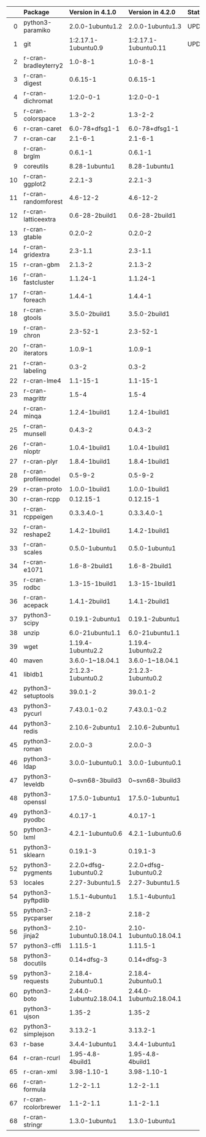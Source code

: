 <!-- markdown-link-check-disable -->

|    | Package              | Version in 4.1.0        | Version in 4.2.0        | Status   |
|---:|:---------------------|:------------------------|:------------------------|:---------|
|  0 | python3-paramiko     | 2.0.0-1ubuntu1.2        | 2.0.0-1ubuntu1.3        | UPDATED  |
|  1 | git                  | 1:2.17.1-1ubuntu0.9     | 1:2.17.1-1ubuntu0.11    | UPDATED  |
|  2 | r-cran-bradleyterry2 | 1.0-8-1                 | 1.0-8-1                 |          |
|  3 | r-cran-digest        | 0.6.15-1                | 0.6.15-1                |          |
|  4 | r-cran-dichromat     | 1:2.0-0-1               | 1:2.0-0-1               |          |
|  5 | r-cran-colorspace    | 1.3-2-2                 | 1.3-2-2                 |          |
|  6 | r-cran-caret         | 6.0-78+dfsg1-1          | 6.0-78+dfsg1-1          |          |
|  7 | r-cran-car           | 2.1-6-1                 | 2.1-6-1                 |          |
|  8 | r-cran-brglm         | 0.6.1-1                 | 0.6.1-1                 |          |
|  9 | coreutils            | 8.28-1ubuntu1           | 8.28-1ubuntu1           |          |
| 10 | r-cran-ggplot2       | 2.2.1-3                 | 2.2.1-3                 |          |
| 11 | r-cran-randomforest  | 4.6-12-2                | 4.6-12-2                |          |
| 12 | r-cran-latticeextra  | 0.6-28-2build1          | 0.6-28-2build1          |          |
| 13 | r-cran-gtable        | 0.2.0-2                 | 0.2.0-2                 |          |
| 14 | r-cran-gridextra     | 2.3-1.1                 | 2.3-1.1                 |          |
| 15 | r-cran-gbm           | 2.1.3-2                 | 2.1.3-2                 |          |
| 16 | r-cran-fastcluster   | 1.1.24-1                | 1.1.24-1                |          |
| 17 | r-cran-foreach       | 1.4.4-1                 | 1.4.4-1                 |          |
| 18 | r-cran-gtools        | 3.5.0-2build1           | 3.5.0-2build1           |          |
| 19 | r-cran-chron         | 2.3-52-1                | 2.3-52-1                |          |
| 20 | r-cran-iterators     | 1.0.9-1                 | 1.0.9-1                 |          |
| 21 | r-cran-labeling      | 0.3-2                   | 0.3-2                   |          |
| 22 | r-cran-lme4          | 1.1-15-1                | 1.1-15-1                |          |
| 23 | r-cran-magrittr      | 1.5-4                   | 1.5-4                   |          |
| 24 | r-cran-minqa         | 1.2.4-1build1           | 1.2.4-1build1           |          |
| 25 | r-cran-munsell       | 0.4.3-2                 | 0.4.3-2                 |          |
| 26 | r-cran-nloptr        | 1.0.4-1build1           | 1.0.4-1build1           |          |
| 27 | r-cran-plyr          | 1.8.4-1build1           | 1.8.4-1build1           |          |
| 28 | r-cran-profilemodel  | 0.5-9-2                 | 0.5-9-2                 |          |
| 29 | r-cran-proto         | 1.0.0-1build1           | 1.0.0-1build1           |          |
| 30 | r-cran-rcpp          | 0.12.15-1               | 0.12.15-1               |          |
| 31 | r-cran-rcppeigen     | 0.3.3.4.0-1             | 0.3.3.4.0-1             |          |
| 32 | r-cran-reshape2      | 1.4.2-1build1           | 1.4.2-1build1           |          |
| 33 | r-cran-scales        | 0.5.0-1ubuntu1          | 0.5.0-1ubuntu1          |          |
| 34 | r-cran-e1071         | 1.6-8-2build1           | 1.6-8-2build1           |          |
| 35 | r-cran-rodbc         | 1.3-15-1build1          | 1.3-15-1build1          |          |
| 36 | r-cran-acepack       | 1.4.1-2build1           | 1.4.1-2build1           |          |
| 37 | python3-scipy        | 0.19.1-2ubuntu1         | 0.19.1-2ubuntu1         |          |
| 38 | unzip                | 6.0-21ubuntu1.1         | 6.0-21ubuntu1.1         |          |
| 39 | wget                 | 1.19.4-1ubuntu2.2       | 1.19.4-1ubuntu2.2       |          |
| 40 | maven                | 3.6.0-1~18.04.1         | 3.6.0-1~18.04.1         |          |
| 41 | libldb1              | 2:1.2.3-1ubuntu0.2      | 2:1.2.3-1ubuntu0.2      |          |
| 42 | python3-setuptools   | 39.0.1-2                | 39.0.1-2                |          |
| 43 | python3-pycurl       | 7.43.0.1-0.2            | 7.43.0.1-0.2            |          |
| 44 | python3-redis        | 2.10.6-2ubuntu1         | 2.10.6-2ubuntu1         |          |
| 45 | python3-roman        | 2.0.0-3                 | 2.0.0-3                 |          |
| 46 | python3-ldap         | 3.0.0-1ubuntu0.1        | 3.0.0-1ubuntu0.1        |          |
| 47 | python3-leveldb      | 0~svn68-3build3         | 0~svn68-3build3         |          |
| 48 | python3-openssl      | 17.5.0-1ubuntu1         | 17.5.0-1ubuntu1         |          |
| 49 | python3-pyodbc       | 4.0.17-1                | 4.0.17-1                |          |
| 50 | python3-lxml         | 4.2.1-1ubuntu0.6        | 4.2.1-1ubuntu0.6        |          |
| 51 | python3-sklearn      | 0.19.1-3                | 0.19.1-3                |          |
| 52 | python3-pygments     | 2.2.0+dfsg-1ubuntu0.2   | 2.2.0+dfsg-1ubuntu0.2   |          |
| 53 | locales              | 2.27-3ubuntu1.5         | 2.27-3ubuntu1.5         |          |
| 54 | python3-pyftpdlib    | 1.5.1-4ubuntu1          | 1.5.1-4ubuntu1          |          |
| 55 | python3-pycparser    | 2.18-2                  | 2.18-2                  |          |
| 56 | python3-jinja2       | 2.10-1ubuntu0.18.04.1   | 2.10-1ubuntu0.18.04.1   |          |
| 57 | python3-cffi         | 1.11.5-1                | 1.11.5-1                |          |
| 58 | python3-docutils     | 0.14+dfsg-3             | 0.14+dfsg-3             |          |
| 59 | python3-requests     | 2.18.4-2ubuntu0.1       | 2.18.4-2ubuntu0.1       |          |
| 60 | python3-boto         | 2.44.0-1ubuntu2.18.04.1 | 2.44.0-1ubuntu2.18.04.1 |          |
| 61 | python3-ujson        | 1.35-2                  | 1.35-2                  |          |
| 62 | python3-simplejson   | 3.13.2-1                | 3.13.2-1                |          |
| 63 | r-base               | 3.4.4-1ubuntu1          | 3.4.4-1ubuntu1          |          |
| 64 | r-cran-rcurl         | 1.95-4.8-4build1        | 1.95-4.8-4build1        |          |
| 65 | r-cran-xml           | 3.98-1.10-1             | 3.98-1.10-1             |          |
| 66 | r-cran-formula       | 1.2-2-1.1               | 1.2-2-1.1               |          |
| 67 | r-cran-rcolorbrewer  | 1.1-2-1.1               | 1.1-2-1.1               |          |
| 68 | r-cran-stringr       | 1.3.0-1ubuntu1          | 1.3.0-1ubuntu1          |          |